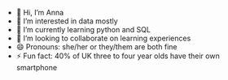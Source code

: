- 👋 Hi, I’m Anna
- 👀 I’m interested in data mostly
- 🌱 I’m currently learning python and SQL
- 💞️ I’m looking to collaborate on learning experiences
- 😄 Pronouns: she/her or they/them are both fine
- ⚡ Fun fact: 40% of UK three to four year olds have their own smartphone

<!---
aceforvald/aceforvald is a ✨ special ✨ repository because its `README.md` (this file) appears on your GitHub profile.
You can click the Preview link to take a look at your changes.
--->
